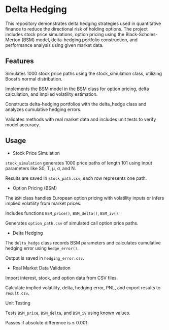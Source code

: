 # Delta Hedging

This repository demonstrates delta hedging strategies used in quantitative finance to reduce the directional risk of holding options. The project includes stock price simulations, option pricing using the Black-Scholes-Merton (BSM) model, delta-hedging portfolio construction, and performance analysis using given market data.

## Features

Simulates 1000 stock price paths using the stock_simulation class, utilizing Boost’s normal distribution.

Implements the BSM model in the BSM class for option pricing, delta calculation, and implied volatility estimation.

Constructs delta-hedging portfolios with the delta_hedge class and analyzes cumulative hedging errors.

Validates methods with real market data and includes unit tests to verify model accuracy.

## Usage

- Stock Price Simulation

`stock_simulation` generates 1000 price paths of length 101 using input parameters like S0, T, μ, σ, and N.

Results are saved in `stock_path.csv`, each row represents one path.

- Option Pricing (BSM)

The `BSM` class handles European option pricing with volatility inputs or infers implied volatility from market prices.

Includes functions `BSM_price()`, `BSM_delta()`, `BSM_iv()`.

Generates `option_path.csv` of simulated call option price paths.

- Delta Hedging

The `delta_hedge` class records BSM parameters and calculates cumulative hedging error using `hedge_error()`.

Output is saved in `hedging_error.csv`.

- Real Market Data Validation

Import interest, stock, and option data from CSV files.

Calculate implied volatility, delta, hedging error, PNL, and export results to `result.csv`.

Unit Testing

Tests `BSM_price`, `BSM_delta`, and `BSM_iv` using known values.

Passes if absolute difference is ≤ 0.001.
